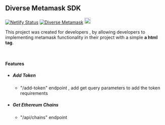 ## Diverse Metamask SDK
[![Netlify Status](https://api.netlify.com/api/v1/badges/4479c4db-4cc5-4603-96ce-33aad29726bc/deploy-status)](https://app.netlify.com/sites/diverse-metamask/deploys)
[![Diverse Metamask](https://img.shields.io/badge/Diverse%20Metamask-blue?style=flat&logo=github&labelColor=blue)](https://github.com/DiverseSolutions/Diverse-Metamask-API)
<img src="https://s2.coinmarketcap.com/static/cloud/img/metamask.png?_=d618942" alt="metamask" width="20" height="20">
<br/>

This project was created for developers , by allowing developers to
implementing metamask functionality in their project with a simple **a html tag**.

<br>

#### Features
 - ##### Add Token
   - "/add-token" endpoint , add get query parameters to add the token requirements
 - ##### Get Ethereum Chains 
   - "/api/chains" endpoint 
